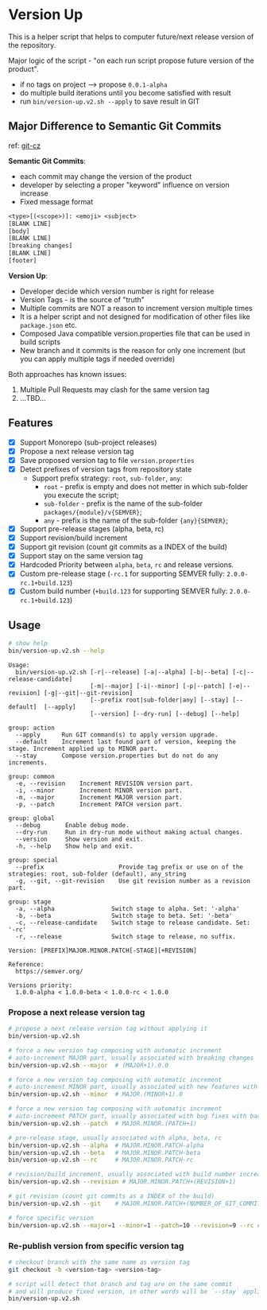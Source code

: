 # Version Up

This is a helper script that helps to computer future/next release version of the repository.

Major logic of the script - "on each run script propose future version of the product".
- if no tags on project --> propose `0.0.1-alpha`
- do multiple build iterations until you become satisfied with result
- run `bin/version-up.v2.sh --apply` to save result in GIT

## Major Difference to Semantic Git Commits

ref: [git-cz](https://github.com/streamich/git-cz)

**Semantic Git Commits**:
- each commit may change the version of the product
- developer by selecting a proper "keyword" influence on version increase
- Fixed message format

```txt
<type>[(<scope>)]: <emoji> <subject>
[BLANK LINE]
[body]
[BLANK LINE]
[breaking changes]
[BLANK LINE]
[footer]
```

**Version Up**:
- Developer decide which version number is right for release
- Version Tags - is the source of "truth"
- Multiple commits are NOT a reason to increment version multiple times
- It is a helper script and not designed for modification of other files like `package.json` etc. 
- Composed Java compatible version.properties file that can be used in build scripts
- New branch and it commits is the reason for only one increment (but you can apply multiple tags if needed override)

Both approaches has known issues:
1. Multiple Pull Requests may clash for the same version tag
2. ...TBD...

## Features

- [x] Support Monorepo (sub-project releases)
- [x] Propose a next release version tag
- [x] Save proposed version tag to file `version.properties`
- [x] Detect prefixes of version tags from repository state
  - Support prefix strategy: `root`, `sub-folder`, `any`:
    - `root` - prefix is empty and does not metter in which sub-folder you execute the script;
    - `sub-folder` - prefix is the name of the sub-folder `packages/{module}/v{SEMVER}`;
    - `any` - prefix is the name of the sub-folder `{any}{SEMVER}`;
- [x] Support pre-release stages (alpha, beta, rc)
- [x] Support revision/build increment
- [x] Support git revision (count git commits as a INDEX of the build)
- [x] Support stay on the same version tag
- [x] Hardcoded Priority between `alpha`, `beta`, `rc` and release versions.
- [x] Custom pre-release stage (`-rc.1` for supporting SEMVER fully: `2.0.0-rc.1+build.123`)
- [x] Custom build number (`+build.123` for supporting SEMVER fully: `2.0.0-rc.1+build.123`)

## Usage

```bash
# show help
bin/version-up.v2.sh --help
```

```
Usage:
  bin/version-up.v2.sh [-r|--release] [-a|--alpha] [-b|--beta] [-c|--release-candidate]
                       [-m|--major] [-i|--minor] [-p|--patch] [-e|--revision] [-g|--git|--git-revision]
                       [--prefix root|sub-folder|any] [--stay] [--default]  [--apply]
                       [--version] [--dry-run] [--debug] [--help]

group: action
  --apply      Run GIT command(s) to apply version upgrade. 
  --default    Increment last found part of version, keeping the stage. Increment applied up to MINOR part. 
  --stay       Compose version.properties but do not do any increments. 

group: common
  -e, --revision    Increment REVISION version part. 
  -i, --minor       Increment MINOR version part. 
  -m, --major       Increment MAJOR version part. 
  -p, --patch       Increment PATCH version part. 

group: global
  --debug       Enable debug mode. 
  --dry-run     Run in dry-run mode without making actual changes. 
  --version     Show version and exit. 
  -h, --help    Show help and exit. 

group: special
  --prefix                     Provide tag prefix or use on of the strategies: root, sub-folder (default), any_string 
  -g, --git, --git-revision    Use git revision number as a revision part. 

group: stage
  -a, --alpha                Switch stage to alpha. Set: '-alpha' 
  -b, --beta                 Switch stage to beta. Set: '-beta' 
  -c, --release-candidate    Switch stage to release candidate. Set: '-rc' 
  -r, --release              Switch stage to release, no suffix. 

Version: [PREFIX]MAJOR.MINOR.PATCH[-STAGE][+REVISION]

Reference:
  https://semver.org/

Versions priority:
  1.0.0-alpha < 1.0.0-beta < 1.0.0-rc < 1.0.0
```

### Propose a next release version tag

```bash
# propose a next release version tag without applying it
bin/version-up.v2.sh

# force a new version tag composing with automatic increment
# auto-increment MAJOR part, usually associated with breaking changes
bin/version-up.v2.sh --major  # (MAJOR+1).0.0

# force a new version tag composing with automatic increment
# auto-increment MINOR part, usually associated with new features with backward compatibility
bin/version-up.v2.sh --minor  # MAJOR.(MINOR+1).0

# force a new version tag composing with automatic increment
# auto-increment PATCH part, usually associated with bug fixes with backward compatibility
bin/version-up.v2.sh --patch  # MAJOR.MINOR.(PATCH+1)

# pre-release stage, usually associated with alpha, beta, rc
bin/version-up.v2.sh --alpha  # MAJOR.MINOR.PATCH-alpha
bin/version-up.v2.sh --beta   # MAJOR.MINOR.PATCH-beta
bin/version-up.v2.sh --rc     # MAJOR.MINOR.PATCH-rc

# revision/build increment, usually associated with build number increase on CI phase
bin/version-up.v2.sh --revision # MAJOR.MINOR.PATCH+(REVISION+1)

# git revision (count git commits as a INDEX of the build)
bin/version-up.v2.sh --git    # MAJOR.MINOR.PATCH+(NUMBER_OF_GIT_COMMITS)

# force specific version
bin/version-up.v2.sh --major=1 --minor=1 --patch=10 --revision=9 --rc # v1.1.10-rc+9
```

### Re-publish version from specific version tag

```bash
# checkout branch with the same name as version tag
git checkout -b <version-tag> <version-tag> 

# script will detect that branch and tag are on the same commit 
# and will produce fixed version, in other words will be `--stay` applied
bin/version-up.v2.sh
```

